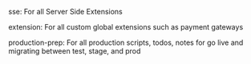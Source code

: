 sse: For all Server Side Extensions

extension: For all custom global extensions such as payment gateways

production-prep: For all production scripts, todos, notes for go live and migrating between test, stage, and prod 
